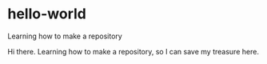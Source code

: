 # hello-world

Learning how to make a repository

Hi there. Learning how to make a repository, so I can save my treasure here.
